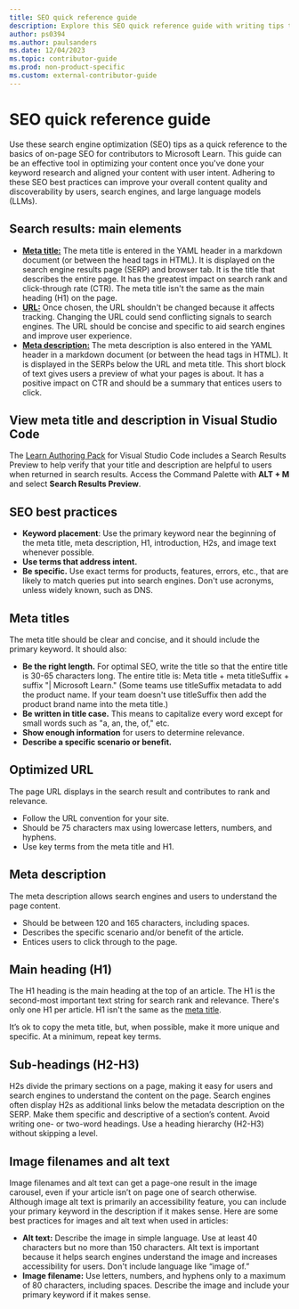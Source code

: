 ```yaml
---
title: SEO quick reference guide
description: Explore this SEO quick reference guide with writing tips to improve on-page search engine optimization. Make your online content more discoverable by search engines and LLMs.
author: ps0394
ms.author: paulsanders
ms.date: 12/04/2023
ms.topic: contributor-guide
ms.prod: non-product-specific
ms.custom: external-contributor-guide
---
```


# SEO quick reference guide

Use these search engine optimization (SEO) tips as a quick reference to the basics of on-page SEO for contributors to Microsoft Learn. This guide can be an effective tool in optimizing your content once you've done your keyword research and aligned your content with user intent. Adhering to these SEO best practices can improve your overall content quality and discoverability by users, search engines, and large language models (LLMs).

## Search results: main elements

- [**Meta title:**](#meta-titles) The meta title is entered in the YAML header in a markdown document (or between the head tags in HTML). It is displayed on the search engine results page (SERP) and browser tab. It is the title that describes the entire page. It has the greatest impact on search rank and click-through rate (CTR). The meta title isn't the same as the main heading (H1) on the page.
- [**URL:**](#optimized-url) Once chosen, the URL shouldn't be changed because it affects tracking. Changing the URL could send conflicting signals to search engines. The URL should be concise and specific to aid search engines and improve user experience.
- [**Meta description:**](#meta-description) The meta description is also entered in the YAML header in a markdown document (or between the head tags in HTML). It is displayed in the SERPs below the URL and meta title. This short block of text gives users a preview of what your pages is about. It has a positive impact on CTR and should be a summary that entices users to click.

## View meta title and description in Visual Studio Code

The [Learn Authoring Pack](/contribute/content/get-started-setup-tools?pivots=windows-os-pivot-selection#install-learn-authoring-pack) for Visual Studio Code includes a Search Results Preview to help verify that your title and description are helpful to users when returned in search results. Access the Command Palette with **ALT + M** and select **Search Results Preview**.

## SEO best practices

- **Keyword placement**: Use the primary keyword near the beginning of the meta title, meta description, H1, introduction, H2s, and image text whenever possible.
- **Use terms that address intent.**
- **Be specific.** Use exact terms for products, features, errors, etc., that are likely to match queries put into search engines. Don't use acronyms, unless widely known, such as DNS.

## Meta titles

The meta title should be clear and concise, and it should include the primary keyword. It should also:

- **Be the right length.** For optimal SEO, write the title so that the entire title is 30-65 characters long. The entire title is: Meta title + meta titleSuffix + suffix "| Microsoft Learn." (Some teams use titleSuffix metadata to add the product name. If your team doesn't use titleSuffix then add the product brand name into the meta title.)
- **Be written in title case.** This means to capitalize every word except for small words such as "a, an, the, of," etc.
- **Show enough information** for users to determine relevance.
- **Describe a specific scenario or benefit.**

## Optimized URL

The page URL displays in the search result and contributes to rank and relevance.

- Follow the URL convention for your site.
- Should be 75 characters max using lowercase letters, numbers, and hyphens.
- Use key terms from the meta title and H1.

## Meta description

The meta description allows search engines and users to understand the page content.

- Should be between 120 and 165 characters, including spaces.
- Describes the specific scenario and/or benefit of the article.
- Entices users to click through to the page.

## Main heading (H1)

The H1 heading is the main heading at the top of an article. The H1 is the second-most important text string for search rank and relevance. There's only one H1 per article. H1 isn't the same as the [meta title](#meta-titles).

It’s ok to copy the meta title, but, when possible, make it more unique and specific. At a minimum, repeat key terms.

## Sub-headings (H2-H3)

H2s divide the primary sections on a page, making it easy for users and search engines to understand the content on the page. Search engines often display H2s as additional links below the metadata description on the SERP. Make them specific and descriptive of a section’s content. Avoid writing one- or two-word headings. Use a heading hierarchy (H2-H3) without skipping a level.

## Image filenames and alt text

Image filenames and alt text can get a page-one result in the image carousel, even if your article isn’t on page one of search otherwise. Although image alt text is primarily an accessibility feature, you can include your primary keyword in the description if it makes sense. Here are some best practices for images and alt text when used in articles:

- **Alt text:** Describe the image in simple language. Use at least 40 characters but no more than 150 characters. Alt text is important because it helps search engines understand the image and increases accessibility for users. Don't include language like “image of.”
- **Image filename:** Use letters, numbers, and hyphens only to a maximum of 80 characters, including spaces. Describe the image and include your primary keyword if it makes sense.
